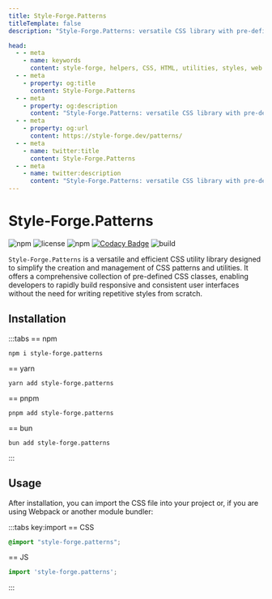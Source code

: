 ```yaml
---
title: Style-Forge.Patterns
titleTemplate: false
description: "Style-Forge.Patterns: versatile CSS library with pre-defined classes for responsive, consistent user interfaces."

head:
  - - meta
    - name: keywords
      content: style-forge, helpers, CSS, HTML, utilities, styles, web development, frontend, styling, design, responsive, lightweight, performance, modular, consistent
  - - meta
    - property: og:title
      content: Style-Forge.Patterns
  - - meta
    - property: og:description
      content: "Style-Forge.Patterns: versatile CSS library with pre-defined classes for responsive, consistent user interfaces."
  - - meta
    - property: og:url
      content: https://style-forge.dev/patterns/
  - - meta
    - name: twitter:title
      content: Style-Forge.Patterns
  - - meta
    - name: twitter:description
      content: "Style-Forge.Patterns: versatile CSS library with pre-defined classes for responsive, consistent user interfaces."
---
```


# Style-Forge.Patterns

<div class="shields">

![npm](https://img.shields.io/npm/v/style-forge.patterns)
![license](https://img.shields.io/npm/l/style-forge.patterns)
![npm](https://img.shields.io/npm/dm/style-forge.patterns)
[![Codacy Badge](https://app.codacy.com/project/badge/Grade/90fd8e204aef4dbc971fb93810fb89ec)](https://app.codacy.com/gh/Sarmaged/style-forge.patterns/dashboard?utm_source=gh&utm_medium=referral&utm_content=&utm_campaign=Badge_grade)
![build](https://github.com/Sarmaged/style-forge.patterns/actions/workflows/publish.yml/badge.svg)

</div>

`Style-Forge.Patterns` is a versatile and efficient CSS utility library designed to simplify the creation and management of CSS patterns and utilities. It offers a comprehensive collection of pre-defined CSS classes, enabling developers to rapidly build responsive and consistent user interfaces without the need for writing repetitive styles from scratch.

## Installation

:::tabs
== npm
```shell
npm i style-forge.patterns
```
== yarn
```shell
yarn add style-forge.patterns
```
== pnpm
```shell
pnpm add style-forge.patterns
```
== bun
```shell
bun add style-forge.patterns
```
:::

## Usage

After installation, you can import the CSS file into your project or, if you are using Webpack or another module bundler:

:::tabs key:import
== CSS
```css
@import "style-forge.patterns";
```
== JS
```js
import 'style-forge.patterns';
```
:::
